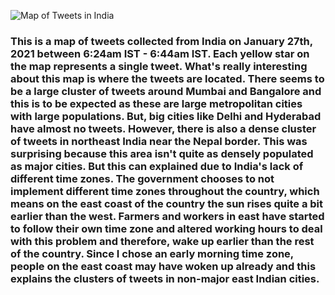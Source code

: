 ![Map of Tweets in India](https://github.com/dhritiy/Geog458_Lab2/blob/main/img/India%20Tweets%20Visualization%20Map.png?raw=true)

### This is a map of tweets collected from India on January 27th, 2021 between 6:24am IST - 6:44am IST. Each yellow star on the map represents a single tweet. What's really interesting about this map is where the tweets are located. There seems to be a large cluster of tweets around Mumbai and Bangalore and this is to be expected as these are large metropolitan cities with large populations. But, big cities like Delhi and Hyderabad have almost no tweets. However, there is also a dense cluster of tweets in northeast India near the Nepal border. This was surprising because this area isn't quite as densely populated as major cities. But this can explained due to India's lack of different time zones. The government chooses to not implement different time zones throughout the country, which means on the east coast of the country the sun rises quite a bit earlier than the west. Farmers and workers in east have started to follow their own time zone and altered working hours to deal with this problem and therefore, wake up earlier than the rest of the country. Since I chose an early morning time zone, people on the east coast may have woken up already and this explains the clusters of tweets in non-major east Indian cities. 

